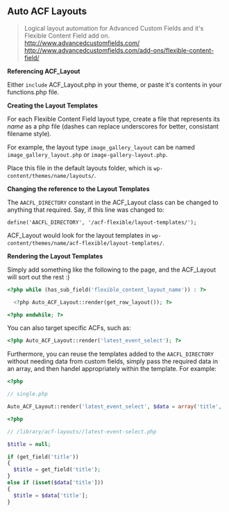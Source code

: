 ## Auto ACF Layouts

> Logical layout automation for Advanced Custom Fields and it's Flexible Content Field add on.
> http://www.advancedcustomfields.com/
> http://www.advancedcustomfields.com/add-ons/flexible-content-field/

**Referencing ACF_Layout**

Either `include` ACF_Layout.php in your theme, or paste it's contents in your functions.php file.

**Creating the Layout Templates**

For each Flexible Content Field layout type, create a file that represents its *name* as a php file (dashes can replace underscores for better, consistant filename style).

For example, the layout type `image_gallery_layout` can be named `image_gallery_layout.php` or `image-gallery-layout.php`. 

Place this file in the default layouts folder, which is `wp-content/themes/name/layouts/`.

**Changing the reference to the Layout Templates**

The `AACFL_DIRECTORY` constant in the ACF_Layout class can be changed to anything that required. Say, if this line was changed to: 

```
define('AACFL_DIRECTORY', '/acf-flexible/layout-templates/');
```

ACF_Layout would look for the layout templates in `wp-content/themes/name/acf-flexible/layout-templates/`.


**Rendering the Layout Templates**

Simply add something like the following to the page, and the ACF_Layout will sort out the rest :) 

```php
<?php while (has_sub_field('flexible_content_layout_name')) : ?>

  <?php Auto_ACF_Layout::render(get_row_layout()); ?>

<?php endwhile; ?>
```

You can also target specific ACFs, such as:

```php
<?php Auto_ACF_Layout::render('latest_event_select'); ?>
```

Furthermore, you can reuse the templates added to the `AACFL_DIRECTORY` without needing data from custom fields, simply pass the required data in an array, and then handel appropriately within the template. For example: 

```php
<?php 

// single.php

Auto_ACF_Layout::render('latest_event_select', $data = array('title', 'Custom Title')); ?>
```

```php
<?php 

// /library/acf-layouts//latest-event-select.php

$title = null;

if (get_field('title')) 
{
  $title = get_field('title');
}
else if (isset($data['title']))
{
  $title = $data['title'];
}
```
